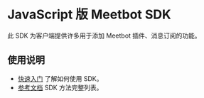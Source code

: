 # JavaScript 版 Meetbot SDK

此 SDK 为客户端提供许多用于添加 Meetbot 插件、消息订阅的功能。

## 使用说明
* [快速入门](./useage/quickstart.md)
    了解如何使用 SDK。
* [参考文档](./useage/reference.md)
    SDK 方法完整列表。

